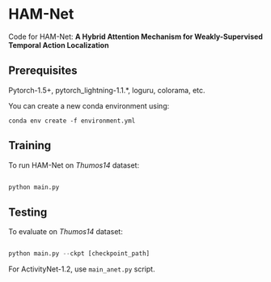 # HAM-Net

Code for HAM-Net: **A Hybrid Attention Mechanism for Weakly-Supervised Temporal Action Localization**


## Prerequisites

Pytorch-1.5+, pytorch_lightning-1.1.*, loguru, colorama, etc.

You can create a new conda environment using:
```
conda env create -f environment.yml
```

## Training

To run HAM-Net on *Thumos14* dataset:

```python

python main.py
```

## Testing

To evaluate on *Thumos14* dataset:

```python

python main.py --ckpt [checkpoint_path]
```

For ActivityNet-1.2, use `main_anet.py` script.
